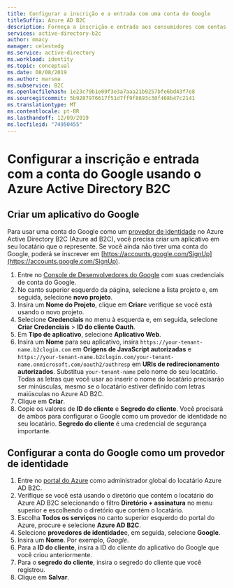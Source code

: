 ```yaml
---
title: Configurar a inscrição e a entrada com uma conta do Google
titleSuffix: Azure AD B2C
description: Forneça a inscrição e entrada aos consumidores com contas do Google em seus aplicativos usando o Azure Active Directory B2C.
services: active-directory-b2c
author: mmacy
manager: celestedg
ms.service: active-directory
ms.workload: identity
ms.topic: conceptual
ms.date: 08/08/2019
ms.author: marsma
ms.subservice: B2C
ms.openlocfilehash: 1e23c79b1e09f3e3a7aaa21b9257bfe6bd43f7e8
ms.sourcegitcommit: 5b9287976617f51d7ff9f8693c30f468b47c2141
ms.translationtype: MT
ms.contentlocale: pt-BR
ms.lasthandoff: 12/09/2019
ms.locfileid: "74950455"
---
```

# <a name="set-up-sign-up-and-sign-in-with-a-google-account-using-azure-active-directory-b2c"></a>Configurar a inscrição e entrada com a conta do Google usando o Azure Active Directory B2C

## <a name="create-a-google-application"></a>Criar um aplicativo do Google

Para usar uma conta do Google como um [provedor de identidade](active-directory-b2c-reference-oauth-code.md) no Azure Active Directory B2C (Azure ad B2C), você precisa criar um aplicativo em seu locatário que o represente. Se você ainda não tiver uma conta do Google, poderá se inscrever em [https://accounts.google.com/SignUp](https://accounts.google.com/SignUp).

1. Entre no [Console de Desenvolvedores do Google](https://console.developers.google.com/) com suas credenciais de conta do Google.
1. No canto superior esquerdo da página, selecione a lista projeto e, em seguida, selecione **novo projeto**.
1. Insira um **Nome do Projeto**, clique em **Criar**e verifique se você está usando o novo projeto.
1. Selecione **Credenciais** no menu à esquerda e, em seguida, selecione **Criar Credenciais** > **ID do cliente Oauth**.
1. Em **Tipo de aplicativo**, selecione **Aplicativo Web**.
1. Insira um **Nome** para seu aplicativo, insira `https://your-tenant-name.b2clogin.com` em **Origens de JavaScript autorizadas** e `https://your-tenant-name.b2clogin.com/your-tenant-name.onmicrosoft.com/oauth2/authresp` em **URIs de redirecionamento autorizados**. Substitua `your-tenant-name` pelo nome do seu locatário. Todas as letras que você usar ao inserir o nome do locatário precisarão ser minúsculas, mesmo se o locatário estiver definido com letras maiúsculas no Azure AD B2C.
1. Clique em **Criar**.
1. Copie os valores de **ID do cliente** e **Segredo do cliente**. Você precisará de ambos para configurar o Google como um provedor de identidade no seu locatário. **Segredo do cliente** é uma credencial de segurança importante.

## <a name="configure-a-google-account-as-an-identity-provider"></a>Configurar a conta do Google como um provedor de identidade

1. Entre no [portal do Azure](https://portal.azure.com/) como administrador global do locatário Azure AD B2C.
1. Verifique se você está usando o diretório que contém o locatário do Azure AD B2C selecionando o filtro **Diretório + assinatura** no menu superior e escolhendo o diretório que contém o locatário.
1. Escolha **Todos os serviços** no canto superior esquerdo do portal do Azure, procure e selecione **Azure AD B2C**.
1. Selecione **provedores de identidade**e, em seguida, selecione **Google**.
1. Insira um **Nome**. Por exemplo, *Google*.
1. Para a **ID do cliente**, insira a ID do cliente do aplicativo do Google que você criou anteriormente.
1. Para o **segredo do cliente**, insira o segredo do cliente que você registrou.
1. Clique em **Salvar**.
